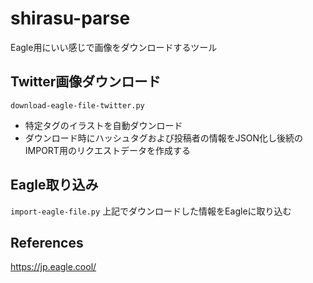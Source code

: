 # shirasu-parse
Eagle用にいい感じで画像をダウンロードするツール
## Twitter画像ダウンロード
`download-eagle-file-twitter.py`
- 特定タグのイラストを自動ダウンロード
- ダウンロード時にハッシュタグおよび投稿者の情報をJSON化し後続のIMPORT用のリクエストデータを作成する
## Eagle取り込み
`import-eagle-file.py`
上記でダウンロードした情報をEagleに取り込む


## References
https://jp.eagle.cool/
